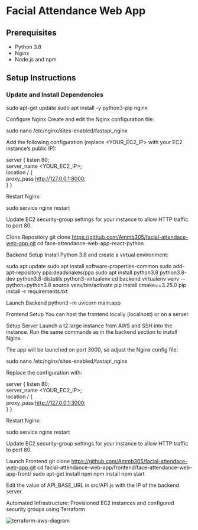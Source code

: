 # Facial Attendance Web App

## Prerequisites
- Python 3.8
- Nginx
- Node.js and npm

## Setup Instructions

### Update and Install Dependencies

sudo apt-get update
sudo apt install -y python3-pip nginx

Configure Nginx
Create and edit the Nginx configuration file:

sudo nano /etc/nginx/sites-enabled/fastapi_nginx

Add the following configuration (replace <YOUR_EC2_IP> with your EC2 instance’s public IP):

server {
    listen 80;   
    server_name <YOUR_EC2_IP>;    
    location / {        
        proxy_pass http://127.0.0.1:8000;    
    }
}

Restart Nginx:

sudo service nginx restart

Update EC2 security-group settings for your instance to allow HTTP traffic to port 80.

Clone Repository
git clone https://github.com/Ammb305/facial-attendace-web-app.git
cd face-attendance-web-app-react-python

Backend Setup
Install Python 3.8 and create a virtual environment:

sudo apt update
sudo apt install software-properties-common
sudo add-apt-repository ppa:deadsnakes/ppa
sudo apt install python3.8 python3.8-dev python3.8-distutils python3-virtualenv
cd backend
virtualenv venv --python=python3.8
source venv/bin/activate
pip install cmake==3.25.0
pip install -r requirements.txt

Launch Backend
python3 -m uvicorn main:app

Frontend Setup
You can host the frontend locally (localhost) or on a server.

Setup Server
Launch a t2.large instance from AWS and SSH into the instance. Run the same commands as in the backend section to install Nginx.

The app will be launched on port 3000, so adjust the Nginx config file:

sudo nano /etc/nginx/sites-enabled/fastapi_nginx

Replace the configuration with:

server {
    listen 80;   
    server_name <YOUR_EC2_IP>;    
    location / {        
        proxy_pass http://127.0.0.1:3000;    
    }
}

Restart Nginx:

sudo service nginx restart

Update EC2 security-group settings for your instance to allow HTTP traffic to port 80.

Launch Frontend
git clone https://github.com/Ammb305/facial-attendace-web-app.git
cd facial-attendance-web-app/frontend/face-attendance-web-app-front/
sudo apt-get install npm
npm install
npm start

Edit the value of API_BASE_URL in src/API.js with the IP of the backend server.

Automated Infrastructure: Provisioned EC2 instances and configured security groups using Terraform

![terraform-aws-diagram](https://github.com/user-attachments/assets/0ca1fc35-c1ae-4455-ae03-d60a1c38e1ba)
